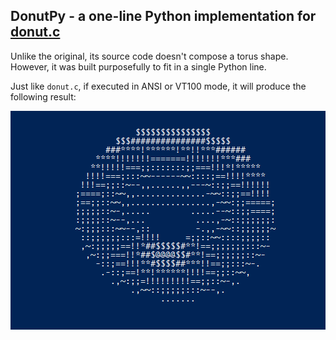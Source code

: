 ## DonutPy - a one-line Python implementation for [donut.c](https://www.a1k0n.net/2006/09/15/obfuscated-c-donut.html)

Unlike the original, its source code doesn't compose a torus shape. However, it was built purposefully to fit in a single Python line.

Just like `donut.c`, if executed in ANSI or VT100 mode, it will produce the following result:

![Rendered output in VT100 PowerShell](donut.gif)
